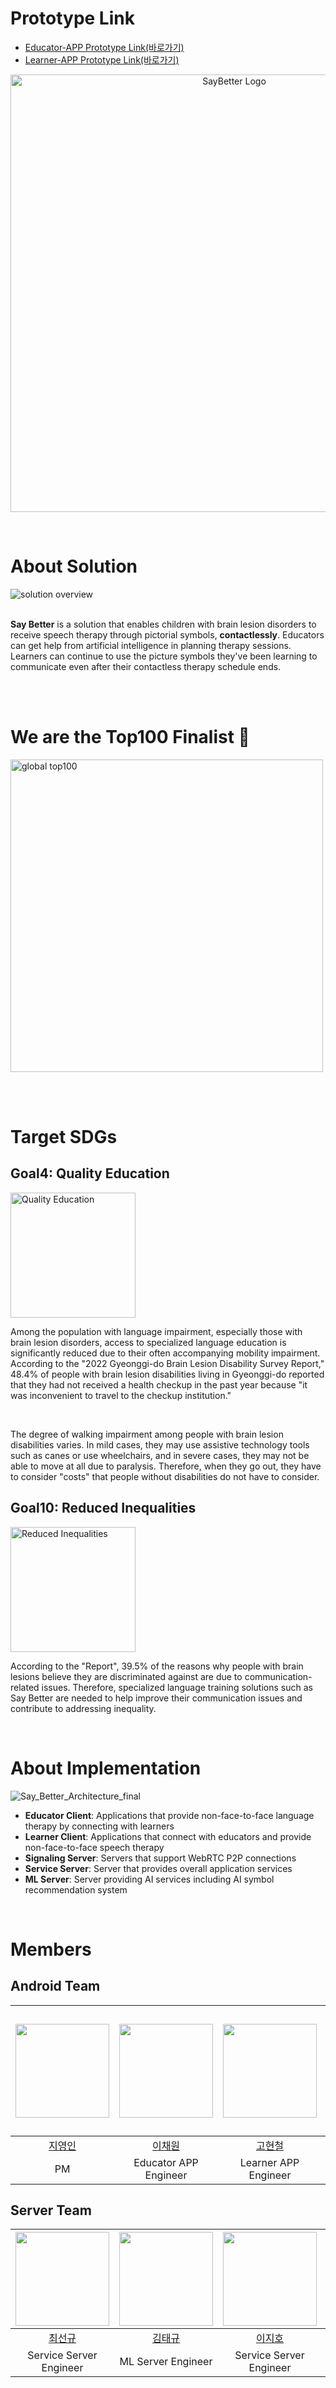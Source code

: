 # Prototype Link
- [Educator-APP Prototype Link(바로가기)](https://www.figma.com/proto/TxMTuJdBAhUggDmBDHQubh/Say-Better?node-id=873-4173&t=AhYmmcEAXCIEU7Bs-1&starting-point-node-id=873%3A4173&show-proto-sidebar=1)
- [Learner-APP Prototype Link(바로가기)](https://www.figma.com/proto/TxMTuJdBAhUggDmBDHQubh/Say-Better?node-id=2278-7892&t=AhYmmcEAXCIEU7Bs-1&starting-point-node-id=1663%3A1839&show-proto-sidebar=1&scaling=contain)

<p align="center">
<img src="https://github.com/Say-Better/Android-Learner-APP/assets/139129405/616daea5-2c7b-4891-967f-7ee175fb3fe9" width="700px" alt="SayBetter Logo" />
</p>

<br>

# About Solution

<img src="https://github.com/Say-Better/.github/assets/139129405/40c452d5-9c5b-49cc-9f5d-6fccdfbf9ecb" alt="solution overview" />
<br><br>

**Say Better** is a solution that enables children with brain lesion disorders to receive speech therapy through pictorial symbols, **contactlessly**. Educators can get help from artificial intelligence in planning therapy sessions. Learners can continue to use the picture symbols they've been learning to communicate even after their contactless therapy schedule ends.

<br><br>

# We are the Top100 Finalist 🎊
<img src="https://github.com/Say-Better/.github/assets/139129405/5b777f39-7324-4798-820d-e69e25d8289e" width="500px" alt="global top100" />

<br><br>

# Target SDGs

## Goal4: Quality Education
<img src="https://github.com/Say-Better/.github/assets/139129405/c4f4d8fb-507a-4658-9b9a-9ff683385ae8" width="200px" alt="Quality Education" />


Among the population with language impairment, especially those with brain lesion disorders, access to specialized language education is significantly reduced due to their often accompanying mobility impairment. According to the "2022 Gyeonggi-do Brain Lesion Disability Survey Report," 48.4% of people with brain lesion disabilities living in Gyeonggi-do reported that they had not received a health checkup in the past year because "it was inconvenient to travel to the checkup institution." 

<br>

The degree of walking impairment among people with brain lesion disabilities varies. In mild cases, they may use assistive technology tools such as canes or use wheelchairs, and in severe cases, they may not be able to move at all due to paralysis. Therefore, when they go out, they have to consider "costs" that people without disabilities do not have to consider.

## Goal10: Reduced Inequalities
<img src="https://github.com/Say-Better/.github/assets/139129405/7e81d254-6514-4351-8d56-f0bea383c9a1" width="200px" alt="Reduced Inequalities" />

<br>

According to the "Report", 39.5% of the reasons why people with brain lesions believe they are discriminated against are due to communication-related issues. Therefore, specialized language training solutions such as Say Better are needed to help improve their communication issues and contribute to addressing inequality.

<br>

# About Implementation
![Say_Better_Architecture_final](https://github.com/Say-Better/.github/assets/139129405/ba280faa-6dd1-4b15-803b-e152fe8aabe1)
* **Educator Client**: Applications that provide non-face-to-face language therapy by connecting with learners
* **Learner Client**: Applications that connect with educators and provide non-face-to-face speech therapy
* **Signaling Server**: Servers that support WebRTC P2P connections
* **Service Server**: Server that provides overall application services
* **ML Server**: Server providing AI services including AI symbol recommendation system

<br>

# Members

## Android Team
|<img src="https://avatars.githubusercontent.com/u/139129405?v=4" width="150" height="150"/>|<img src="https://avatars.githubusercontent.com/u/101500670?v=4" width="150" height="150"/>|<img src="https://avatars.githubusercontent.com/u/145656942?v=4" width="150" height="150"/>|<img src="https://github.com/Say-Better/.github/assets/139129405/d86a9b48-bb7c-4a1b-a3d1-99082c928ffa" width="150" height="200"/>|
|:-:|:-:|:-:|:-:|
|[지영인]()|[이채원]()|[고현철]()|[한지윤]()|
|PM|Educator APP Engineer|Learner APP Engineer|UI/UX Designer|

## Server Team
|<img src="https://avatars.githubusercontent.com/u/98688494?v=4" width="150" height="150"/>|<img src="https://avatars.githubusercontent.com/u/84448791?v=4" width="150" height="150"/>|<img src="https://avatars.githubusercontent.com/u/74547868?v=4" width="150" height="150"/>|<img src="https://avatars.githubusercontent.com/u/77332981?v=4" width="150" height="150"/>|
|:-:|:-:|:-:|:-:|
|[최선규]()|[김태규]()|[이지호]()|[이은미]()|
|Service Server Engineer|ML Server Engineer|Service Server Engineer|Service Server Engineer|
